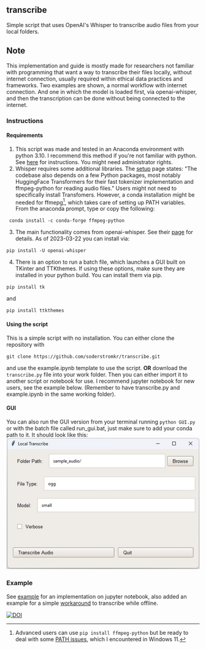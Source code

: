 ## transcribe
Simple script that uses OpenAI's Whisper to transcribe audio files from your local folders. 
## Note
This implementation and guide is mostly made for researchers not familiar with programming that want a way to transcribe their files locally, without internet connection, usually required within ethical data practices and frameworks. Two examples are shown, a normal workflow with internet connection. And one in which the model is loaded first, via openai-whisper, and then the transcription can be done without being connected to the internet. 

### Instructions 
#### Requirements
1. This script was made and tested in an Anaconda environment with python 3.10. I recommend this method if you're not familiar with python.
See [here](https://docs.anaconda.com/anaconda/install/index.html) for instructions. You might need administrator rights. 
2. Whisper requires some additional libraries. The [setup](https://github.com/openai/whisper#setup) page states: "The codebase also depends on a few Python packages, most notably HuggingFace Transformers for their fast tokenizer implementation and ffmpeg-python for reading audio files."
Users might not need to specifically install Transfomers. However, a conda installation might be needed for ffmepg[^1], which takes care of setting up PATH variables. From the anaconda prompt, type or copy the following:
```
 conda install -c conda-forge ffmpeg-python
 ```
3. The main functionality comes from openai-whisper. See their [page](https://github.com/openai/whisper) for details. As of 2023-03-22 you can install via:
```
pip install -U openai-whisper
```
4. There is an option to run a batch file, which launches a GUI built on TKinter and TTKthemes. If using these options, make sure they are installed in your python build. You can install them via pip.
```
pip install tk
```
and
```
pip install ttkthemes 
```
#### Using the script
This is a simple script with no installation. You can either clone the repository with
```
git clone https://github.com/soderstromkr/transcribe.git
```
and use the example.ipynb template to use the script.
**OR** download the ```transcribe.py``` file into your work folder. Then you can either import it to another script or notebook for use. I recommend jupyter notebook for new users, see the example below. (Remember to have transcribe.py and example.ipynb in the same working folder).    
#### GUI 
You can also run the GUI version from your terminal running ```python GUI.py``` or with the batch file called run_gui.bat, just make sure to add your conda path to it. It should look like this:  
![python GUI.py](gui_jpeg.jpg?raw=true)
### Example
See [example](example.ipynb) for an implementation on jupyter notebook, also added an example for a simple [workaround](example_no_internet.ipynb) to transcribe while offline. 

[^1]: Advanced users can use ```pip install ffmpeg-python``` but be ready to deal with some [PATH issues](https://stackoverflow.com/questions/65836756/python-ffmpeg-wont-accept-path-why), which I encountered in Windows 11.

[![DOI](https://zenodo.org/badge/617404576.svg)](https://zenodo.org/badge/latestdoi/617404576)
